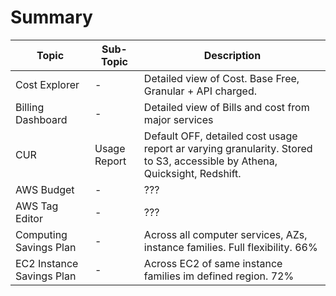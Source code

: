 # Summary

| Topic | Sub-Topic | Description | 
| ----- | ----- | ----------- | 
| Cost Explorer       |  -     | Detailed view of Cost. Base Free, Granular + API charged.  |
| Billing Dashboard       |  -     | Detailed view of Bills and cost from major services |
| CUR | Usage Report | Default OFF, detailed cost usage report ar varying granularity. Stored to S3, accessible by Athena, Quicksight, Redshift.
| AWS Budget | - | ??? |
| AWS Tag Editor | - | ??? |
| Computing Savings Plan | - | Across all computer services, AZs, instance families. Full flexibility. 66% |
| EC2 Instance Savings Plan | - | Across EC2 of same instance families im defined region.  72% |



